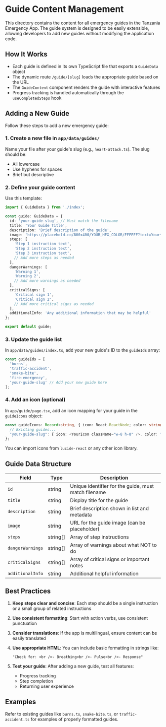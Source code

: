 # Guide Content Management

This directory contains the content for all emergency guides in the Tanzania Emergency App. The guide system is designed to be easily extensible, allowing developers to add new guides without modifying the application code.

## How It Works

- Each guide is defined in its own TypeScript file that exports a `GuideData` object
- The dynamic route `/guide/[slug]` loads the appropriate guide based on the URL
- The `GuideContent` component renders the guide with interactive features
- Progress tracking is handled automatically through the `useCompletedSteps` hook

## Adding a New Guide

Follow these steps to add a new emergency guide:

### 1. Create a new file in `app/data/guides/`

Name your file after your guide's slug (e.g., `heart-attack.ts`). The slug should be:
- All lowercase
- Use hyphens for spaces
- Brief but descriptive

### 2. Define your guide content

Use this template:

```typescript
import { GuideData } from './index';

const guide: GuideData = {
  id: 'your-guide-slug', // Must match the filename
  title: 'Your Guide Title',
  description: 'Brief description of the guide',
  image: 'https://placehold.co/800x400/YOUR_HEX_COLOR/FFFFFF?text=Your+Guide+Title',
  steps: [
    'Step 1 instruction text',
    'Step 2 instruction text',
    'Step 3 instruction text',
    // Add more steps as needed
  ],
  dangerWarnings: [
    'Warning 1',
    'Warning 2',
    // Add more warnings as needed
  ],
  criticalSigns: [
    'Critical sign 1',
    'Critical sign 2',
    // Add more critical signs as needed
  ],
  additionalInfo: 'Any additional information that may be helpful'
};

export default guide;
```

### 3. Update the guide list

In `app/data/guides/index.ts`, add your new guide's ID to the `guideIds` array:

```typescript
const guideIds = [
  'burns', 
  'traffic-accident', 
  'snake-bite', 
  'fire-emergency',
  'your-guide-slug' // Add your new guide here
];
```

### 4. Add an icon (optional)

In `app/guide/page.tsx`, add an icon mapping for your guide in the `guideIcons` object:

```typescript
const guideIcons: Record<string, { icon: React.ReactNode; color: string }> = {
  // Existing guides...
  "your-guide-slug": { icon: <YourIcon className="w-8 h-8" />, color: "text-purple-500" },
};
```

You can import icons from `lucide-react` or any other icon library.

## Guide Data Structure

| Field | Type | Description |
|-------|------|-------------|
| `id` | string | Unique identifier for the guide, must match filename |
| `title` | string | Display title for the guide |
| `description` | string | Brief description shown in list and metadata |
| `image` | string | URL for the guide image (can be placeholder) |
| `steps` | string[] | Array of step instructions |
| `dangerWarnings` | string[] | Array of warnings about what NOT to do |
| `criticalSigns` | string[] | Array of critical signs or important notes |
| `additionalInfo` | string | Additional helpful information |

## Best Practices

1. **Keep steps clear and concise**: Each step should be a single instruction or a small group of related instructions
   
2. **Use consistent formatting**: Start with action verbs, use consistent punctuation
   
3. **Consider translations**: If the app is multilingual, ensure content can be easily translated
   
4. **Use appropriate HTML**: You can include basic formatting in strings like:
   ```
   "Check for: <br />- Breathing<br />- Pulse<br />- Response"
   ```
   
5. **Test your guide**: After adding a new guide, test all features:
   - Progress tracking
   - Step completion
   - Returning user experience

## Examples

Refer to existing guides like `burns.ts`, `snake-bite.ts`, or `traffic-accident.ts` for examples of properly formatted guides. 